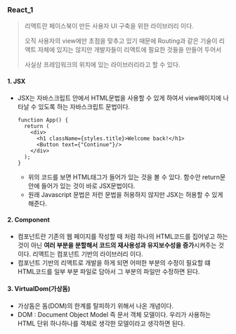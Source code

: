 ### React_1

> 리액트란 페이스북이 만든 사용자 UI 구축을 위한 라이브러리 이다.
>
> 오직 사용자의 view에만 초점을 맞추고 있기 때문에 Routing과 같은 기술이 리액트 자체에 있지는 않지만 개발자들이 리액트에 필요한 것들을 만들어 두어서
>
> 사실상 프레임워크의 위치에 있는 라이브러리라고 할 수 있다.

#### 1. JSX

- JSX는 자바스크립트 안에서 HTML문법을 사용할 수 있게 하여서 view페이지에 나타날 수 있도록 하는 자바스크립트 문법이다.

  ```react
  function App() {
    return (
      <div>
        <h1 className={styles.title}>Welcome back!</h1>
        <Button text={"Continue"}/>
      </div>
    );
  }
  ```

  - 위의 코드를 보면 HTML태그가 들어가 있는 것을 볼 수 있다. 함수안 return문 안에 들어가 있는 것이 바로 JSX문법이다.
  - 원래 Javascript 문법은 저런 문법을 허용하지 않지만 JSX는 허용할 수 있게 해준다.

#### 2. Component

- 컴포넌트란 기존의 웹 페이지를 작성할 때 처럼 하나의 HTML코드를 집어넣고 하는 것이 아닌 **여러 부분을 분할해서 코드의 재사용성과 유지보수성을 증가**시켜주는 것 이다. 리액트는 컴포넌트 기반의 라이브러리 이다.
- 컴포넌트 기반의 리액트로 개발을 하게 되면 어떠한 부분의 수정이 필요할 떄 HTML코드를 일부 부분 파일로 담아서 그 부분의 파일만 수정하면 된다.

#### 3. VirtualDom(가상돔)

- 가상돔은 돔(DOM)의 한계를 탈피하기 위해서 나온 개념이다.
- DOM : Document Object Model 즉 문서 객체 모델이다. 우리가 사용하는 HTML 단위 하나하나를 객체로 생각한 모델이라고 생각하면 된다.



